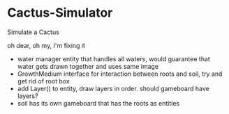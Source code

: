 # Cactus-Simulator
Simulate a Cactus

oh dear, oh my, I'm fixing it

* water manager entity that handles all waters, would guarantee that water gets drawn together and uses same image
* GrowthMedium interface for interaction between roots and soil, try and get rid of root box
* add Layer() to entity, draw layers in order. should gameboard have layers?
* soil has its own gameboard that has the roots as entities
